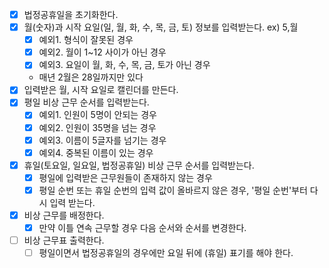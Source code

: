- [x] 법정공휴일을 초기화한다.
- [x] 월(숫자)과 시작 요일(일, 월, 화, 수, 목, 금, 토) 정보를 입력받는다. ex) 5,월
    - [x] 예외1. 형식이 잘못된 경우
    - [x] 예외2. 월이 1~12 사이가 아닌 경우
    - [x] 예외3. 요일이 월, 화, 수, 목, 금, 토가 아닌 경우
    - 매년 2월은 28일까지만 있다
- [x] 입력받은 월, 시작 요일로 캘린더를 만든다.
- [x] 평일 비상 근무 순서를 입력받는다.
    - [x] 예외1. 인원이 5명이 안되는 경우
    - [x] 예외2. 인원이 35명을 넘는 경우
    - [x] 예외3. 이름이 5글자를 넘기는 경우
    - [x] 예외4. 중복된 이름이 있는 경우
- [x] 휴일(토요일, 일요일, 법정공휴일) 비상 근무 순서를 입력받는다.
    - [x] 평일에 입력받은 근무원들이 존재하지 않는 경우
    - [x] 평일 순번 또는 휴일 순번의 입력 값이 올바르지 않은 경우, '평일 순번'부터 다시 입력 받는다.
- [x] 비상 근무를 배정한다.
    - [x] 만약 이틀 연속 근무할 경우 다음 순서와 순서를 변경한다.
- [ ] 비상 근무표 출력한다.
    - [ ] 평일이면서 법정공휴일의 경우에만 요일 뒤에 (휴일) 표기를 해야 한다.

